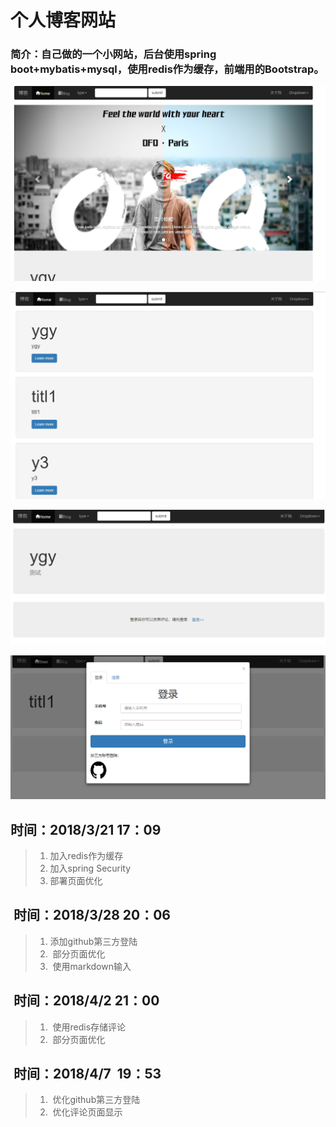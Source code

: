 # 个人博客网站
### 简介：自己做的一个小网站，后台使用spring boot+mybatis+mysql，使用redis作为缓存，前端用的Bootstrap。
![首页](https://github.com/yueguoyu/demo/blob/master/img_blog/1.png)

![1](https://github.com/yueguoyu/demo/blob/master/img_blog/2.png)

![2](https://github.com/yueguoyu/demo/blob/master/img_blog/4.png)

![5](https://github.com/yueguoyu/demo/blob/master/img_blog/7.png)
##  时间：2018/3/21 17：09

> 1. 加入redis作为缓存
> 2. 加入spring Security
> 3. 部署页面优化

##  时间：2018/3/28 20：06

> 1. 添加github第三方登陆
> 2.  部分页面优化
> 3.  使用markdown输入

##  时间：2018/4/2 21：00

> 1.  使用redis存储评论
> 2.  部分页面优化

##  时间：2018/4/7  19：53

> 1.  优化github第三方登陆
> 2.  优化评论页面显示


